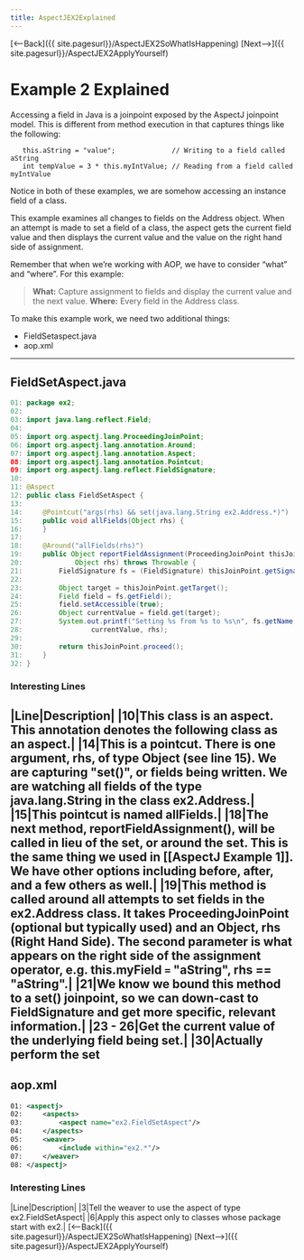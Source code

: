 ```yaml
---
title: AspectJEX2Explained
---
```

[<--Back]({{ site.pagesurl}}/AspectJEX2SoWhatIsHappening) [Next-->]({{ site.pagesurl}}/AspectJEX2ApplyYourself)

# Example 2 Explained
Accessing a field in Java is a joinpoint exposed by the AspectJ joinpoint model. This is different from method execution in that captures things like the following: 
```
   this.aString = "value";              // Writing to a field called aString
   int tempValue = 3 * this.myIntValue; // Reading from a field called myIntValue
```
Notice in both of these examples, we are somehow accessing an instance field of a class.

This example examines all changes to fields on the Address object. When an attempt is made to set a field of a class, the aspect gets the current field value and then displays the current value and the value on the right hand side of assignment.

Remember that when we’re working with AOP, we have to consider “what” and “where”.  For this example:
> **What:** Capture assignment to fields and display the current value and the next value.
> **Where:** Every field in the Address class.

To make this example work, we need two additional things:
* FieldSetaspect.java
* aop.xml
----
## FieldSetAspect.java
```java
01: package ex2;
02: 
03: import java.lang.reflect.Field;
04: 
05: import org.aspectj.lang.ProceedingJoinPoint;
06: import org.aspectj.lang.annotation.Around;
07: import org.aspectj.lang.annotation.Aspect;
08: import org.aspectj.lang.annotation.Pointcut;
09: import org.aspectj.lang.reflect.FieldSignature;
10: 
11: @Aspect
12: public class FieldSetAspect {
13: 
14:     @Pointcut("args(rhs) && set(java.lang.String ex2.Address.*)")
15:     public void allFields(Object rhs) {
16:     }
17: 
18:     @Around("allFields(rhs)")
19:     public Object reportFieldAssignment(ProceedingJoinPoint thisJoinPoint,
20:             Object rhs) throws Throwable {
21:         FieldSignature fs = (FieldSignature) thisJoinPoint.getSignature();
22: 
23:         Object target = thisJoinPoint.getTarget();
24:         Field field = fs.getField();
25:         field.setAccessible(true);
26:         Object currentValue = field.get(target);
27:         System.out.printf("Setting %s from %s to %s\n", fs.getName(),
28:                 currentValue, rhs);
29: 
30:         return thisJoinPoint.proceed();
31:     }
32: }
```
### Interesting Lines
|Line|Description|
|10|This class is an aspect. This annotation denotes the following class as an aspect.|
|14|This is a pointcut. There is one argument, rhs, of type Object (see line 15). We are capturing "set()", or fields being written. We are watching all fields of the type java.lang.String in the class ex2.Address.|
|15|This pointcut is named allFields.|
|18|The next method, reportFieldAssignment(), will be called in lieu of the set, or around the set. This is the same thing we used in [[AspectJ Example 1]]. We have other options including before, after, and a few others as well.|
|19|This method is called around all attempts to set fields in the ex2.Address class. It takes ProceedingJoinPoint (optional but typically used) and an Object, rhs (Right Hand Side). The second parameter is what appears on the right side of the assignment operator, e.g. this.myField ``=`` "aString", rhs == "aString".|
|21|We know we bound this method to a set() joinpoint, so we can down-cast to FieldSignature and get more specific, relevant information.|
|23 - 26|Get the current value of the underlying field being set.|
|30|Actually perform the set
----
## aop.xml
```xml
01: <aspectj>
02: 	<aspects>
03: 		<aspect name="ex2.FieldSetAspect"/>
04: 	</aspects>
05: 	<weaver>
06: 		<include within="ex2.*"/>
07: 	</weaver>
08: </aspectj>
```
### Interesting Lines
|Line|Description|
|3|Tell the weaver to use the aspect of type ex2.FieldSetAspect|
|6|Apply this aspect only to classes whose package start with ex2.|
[<--Back]({{ site.pagesurl}}/AspectJEX2SoWhatIsHappening) [Next-->]({{ site.pagesurl}}/AspectJEX2ApplyYourself)